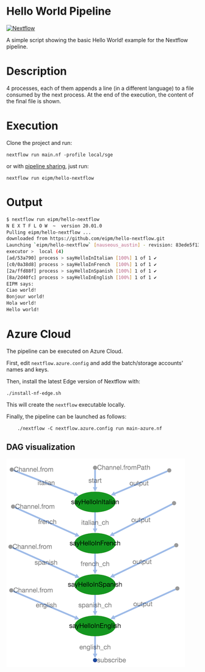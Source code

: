 Hello World Pipeline
====================
[![Nextflow](https://img.shields.io/badge/nextflow-%E2%89%A520.01.0-brightgreen.svg)](https://www.nextflow.io/)

A simple script showing the basic Hello World! example for the Nextflow pipeline. 
# Description
4 processes, each of them appends a line (in a different language) to a file consumed by the next process.
At the end of the execution, the content of the final file is shown.

# Execution
Clone the project and run:

    nextflow run main.nf -profile local/sge 

or with [pipeline sharing](https://www.nextflow.io/docs/latest/en/latest/sharing.html), just run:
    
    nextflow run eipm/hello-nextflow 
    
# Output
    
``` bash
$ nextflow run eipm/hello-nextflow 
N E X T F L O W  ~  version 20.01.0
Pulling eipm/hello-nextflow ...
downloaded from https://github.com/eipm/hello-nextflow.git
Launching `eipm/hello-nextflow` [nauseous_austin] - revision: 83ede5f13c [master]
executor >  local (4)
[ad/53a790] process > sayHelloInItalian [100%] 1 of 1 ✔
[c0/0a38d8] process > sayHelloInFrench  [100%] 1 of 1 ✔
[2a/ffd88f] process > sayHelloInSpanish [100%] 1 of 1 ✔
[8a/2d40fc] process > sayHelloInEnglish [100%] 1 of 1 ✔
EIPM says:
Ciao world!
Bonjour world!
Hola world!
Hello world!
```    

# Azure Cloud
The pipeline can be executed on Azure Cloud.

First, edit <code>nextflow.azure.config</code> and add the batch/storage accounts' names and keys.

Then, install the latest Edge version of Nextflow with:
    
    ./install-nf-edge.sh
This will create the <code>nextflow</code> executable locally.

Finally, the pipeline can be launched as follows:
    
        ./nextflow -C nextflow.azure.config run main-azure.nf 


## DAG visualization
![DAG](img/hello-nextflow-dag.png)